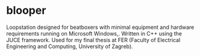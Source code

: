 # blooper
Loopstation designed for beatboxers with minimal equipment and hardware requirements running on Microsoft Windows,. Written in C++ using the JUCE framework. Used for my final thesis at FER (Faculty of Electrical Engineering and Computing, University of Zagreb).
